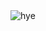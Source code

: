 <img src="./assets/he.png" alt="hye" >
<!--
**Sail-Cpu/Sail-cpu** is a ✨ _special_ ✨ repository because its `README.md` (this file) appears on your GitHub profile.
